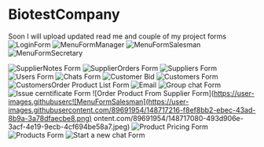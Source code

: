 # BiotestCompany
Soon I will upload updated read me and couple of my project forms
![LoginForm](https://user-images.githubusercontent.com/89691954/148717229-4e489706-7691-455e-a984-5afaa4596600.png)
![MenuFormManager](https://user-images.githubusercontent.com/89691954/148717232-f616c8dd-6b96-4ef3-b298-f94b84683399.png)
![MenuFormSalesman](https://user-images.githubusercontent.com/89691954/148717233-fe721e50-ca71-4641-9ff9-cd9dcf78eb27.png)
![MenuFormSecretary](https://user-images.githubusercontent.com/89691954/148717235-89cac57e-8414-48ae-8f61-8819f6bd34c5.png)

![SupplierNotes Form](https://user-images.githubusercontent.com/89691954/148717047-5ad02719-969e-4359-a1dc-b0cad4fced6c.jpeg)
![SupplierOrders Form](https://user-images.githubusercontent.com/89691954/148717055-d33caab3-2076-4852-84d9-d9b29952a9b1.jpeg)
![Suppliers Form](https://user-images.githubusercontent.com/89691954/148717059-1b803a5d-c544-4ec8-80f5-f4a6cc1aa36b.jpeg)
![Users Form](https://user-images.githubusercontent.com/89691954/148717064-128ebaee-4940-4e07-8827-6df186b066dd.jpeg)
![Chats Form](https://user-images.githubusercontent.com/89691954/148717066-de21dc49-562b-4da8-8931-35495502c297.jpeg)
![Customer Bid](https://user-images.githubusercontent.com/89691954/148717069-69f5bcaf-af96-4757-9b83-36927174a0e0.jpeg)
![Customers Form](https://user-images.githubusercontent.com/89691954/148717071-6a045789-46ec-435c-8b57-0d1e53201e0e.jpeg)
![CustomersOrder Product List Form](https://user-images.githubusercontent.com/89691954/148717074-b95a2c31-20a5-4faa-9b4c-03da0f122059.jpeg)
![Email](https://user-images.githubusercontent.com/89691954/148717076-bafc5144-4bab-411e-82ae-f008d3399201.jpeg)
![Group chat Form](https://user-images.githubusercontent.com/89691954/148717077-892768e5-8237-4315-bd3a-fac26adf7cb0.jpeg)
![Issue cerntificate Form](https://user-images.githubusercontent.com/89691954/148717078-a044e175-385a-405f-bba9-9c65716494f7.jpeg)
![Order Product From Supplier Form](https://user-images.githubuserc![MenuFormSalesman](https://user-images.githubusercontent.com/89691954/148717216-f8ef8bb2-ebec-43ad-8b9a-3a78dfaecbe8.png)
ontent.com/89691954/148717080-493d906e-3acf-4e19-9ecb-4cf694be58a7.jpeg)
![Product Pricing Form](https://user-images.githubusercontent.com/89691954/148717081-30862f1c-df7e-4bc2-9837-48ac8688fcdb.jpeg)
![Products Form](https://user-images.githubusercontent.com/89691954/148717082-ef843456-6f22-4000-bfda-c573b0a54523.jpeg)
![Start a new chat Form](https://user-images.githubusercontent.com/89691954/148717083-2f9e4b61-3fff-4019-8977-9e5ab9339896.jpeg)

